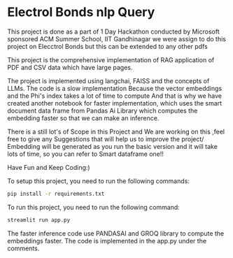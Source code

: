 # Electrol Bonds nlp Query
This project is done as a part of 1 Day Hackathon conducted by Microsoft sponsored ACM Summer School, IIT Gandhinagar we were assign to do this project on Elecctrol Bonds but this can be extended to any other pdfs

 This project is the comprehensive implementation of RAG application of PDF and CSV data which have large pages.


The project is implemented using langchai, FAISS and the concepts of LLMs. The code is a slow implementation Because the vector embeddings and the Phi's index takes a lot of time to compute And that is why we have created another notebook for faster implementation, which uses the smart document data frame from Pandas Ai Library which computes the embedding faster so that we can make an inference.

There is a still lot's of Scope in this Project and We are working on this ,feel free to give any Suggestions that will help us to improve the project/
Embedding will be generated as you run the basic version and it will take lots of time, so you can refer to Smart dataframe one!!

Have Fun and Keep Coding:)

To setup this project, you need to run the following commands:

```bash
pip install -r requirements.txt
```

To run this project, you need to run the following command:

```bash
streamlit run app.py
```
The faster inference code use PANDASAI and GROQ library to compute the embeddings faster. The code is implemented in the app.py under the comments.
